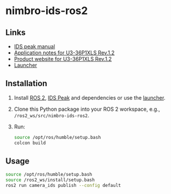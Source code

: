 # nimbro-ids-ros2

## Links

- [IDS peak manual](https://en.ids-imaging.com/download-details/1009698.html?os=linux&version=&bus=64)
- [Application notes for U3-36P1XLS Rev.1.2](https://www.1stvision.com/cameras/IDS/IDS-manuals/en/application-notes-u3-36px.html)
- [Product website for U3-36P1XLS Rev.1.2](https://en.ids-imaging.com/store/u3-36p1xls-rev-1-2.html)
- [Launcher](https://github.com/bertan-karacora/nimbro-ids-launch)

## Installation

1. Install [ROS 2](https://docs.ros.org/en/humble/index.html), [IDS Peak](https://en.ids-imaging.com/files/downloads/ids-peak/readme/ids-peak-linux-readme-2.9.0_EN.html#first-start) and dependencies or use the [launcher](https://github.com/bertan-karacora/nimbro-ids-launch).

2. Clone this Python package into your ROS 2 workspace, e.g., `/ros2_ws/src/nimbro-ids-ros2`.

3. Run:

    ```bash
    source /opt/ros/humble/setup.bash
    colcon build
    ```

## Usage

```bash
source /opt/ros/humble/setup.bash
source /ros2_ws/install/setup.bash
ros2 run camera_ids publish --config default
```

<!-- TODO: Camera config -->
<!-- TODO: timestamps -->
<!-- TODO: Use Launch instead of run -->
<!-- TODO: Reattach reaction stuff-->

<!-- 2024-05-08 -->
<!-- TODO: Camera message fillen-->
<!-- TODO: Camera info topic-->
<!-- TODO: Node for registration of Lidar and camera-->
